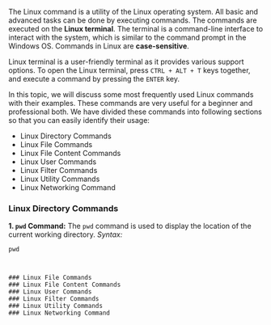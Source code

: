 The Linux command is a utility of the Linux operating system. All basic and advanced tasks can be done by executing commands. The commands are executed on the **Linux terminal**. The terminal is a command-line interface to interact with the system, which is similar to the command prompt in the Windows OS. Commands in Linux are **case-sensitive**.

Linux terminal is a user-friendly terminal as it provides various support options. To open the Linux terminal, press `CTRL + ALT + T` keys together, and execute a command by pressing the `ENTER` key.

In this topic, we will discuss some most frequently used Linux commands with their examples. These commands are very useful for a beginner and professional both. We have divided these commands into following sections so that you can easily identify their usage:

- Linux Directory Commands
- Linux File Commands
- Linux File Content Commands
- Linux User Commands
- Linux Filter Commands
- Linux Utility Commands
- Linux Networking Command

### Linux Directory Commands
**1. `pwd` Command:** The `pwd` command is used to display the location of the current working directory.
*Syntax:*
```command
pwd



### Linux File Commands
### Linux File Content Commands
### Linux User Commands
### Linux Filter Commands
### Linux Utility Commands
### Linux Networking Command
